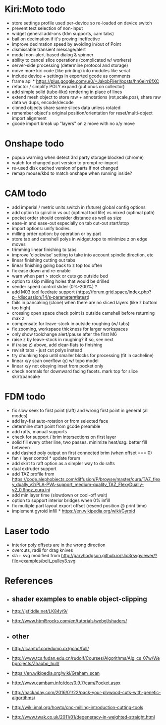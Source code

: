 # Kiri:Moto todo

* store settings profile used per-device so re-loaded on device switch
* prevent text selection of non-input
* widget general add-ons (fdm supports, cam tabs)
* bail on decimation if it's proving ineffective
* improve decimation speed by avoiding in/out of Point
* dismissable transient message/alert
* modal non-alert-based dialog & spinner
* ability to cancel slice operations (complicated w/ workers)
* server-side processing (determine protocol and storage)
* move more kiri code (like printing) into modules like serial
* include device + settings in exported gcode as comments
* frame api * https://plus.google.com/u/0/+JakobFlierl/posts/hn6eirr6fXC
* refactor / simplify POLY.expand (put onus on collector)
* add simple solid (tube-like) rendering in place of lines
* extend mesh object to store raw + annotations (rot,scale,pos), share raw data w/ dups, encode/decode
* cloned objects share same slices data unless rotated
* remember object's original position/orientation for reset/multi-object import alignment
* gcode import break up "layers" on z move with no x/y move

# Onshape todo

* popup warning when detect 3rd party storage blocked (chrome)
* watch for changed part version to prompt re-import
* re-used disk cached version of parts if not changed
* remap mouse/kbd to match onshape when running inside?

# CAM todo

* add imperial / metric units switch in (future) global config options
* add option to spiral in vs out (optimal tool life) vs mixed (optimal path)
* pocket order should consider distance as well as size
* ease-in and ease-out especially on tab cut-out start/stop
* import options: unify bodies.
* milling order option: by operation or by part
* store tab and camshell polys in widget.topo to minimize z on edge moves
* trimming linear finishing to tabs
* improve 'clockwise' setting to take into account spindle direction, etc
* linear finishing cutting out tabs
* linear finishing going back to z top too often
* fix ease down and re-enable
* warn when part > stock or cuts go outside bed
* option to skip milling holes that would be drilled
* sender speed control slider (0%-200%) ?
* add M03 tool feedrate support (https://forum.grid.space/index.php?p=/discussion/14/s-parameter#latest)
* fails in pancaking (clone) when there are no sliced layers (like z bottom too high)
* crossing open space check point is outside camshell before returning max z
* compensate for leave-stock in outside roughing (w/ tabs)
* fix zooming, workspace thickness for larger workspaces
* only show toolchange alert/pause after the first M6
* raise z by leave-stock in roughing? if so, see next
* if (raise z) above, add clear-flats to finishing
* revisit tabs - just cut polys instead
* try chunking topo until smaller blocks for processing (fit in cacheline)
* linear x/y scan overflow (y) w/ topo model
* linear x/y not obeying inset from pocket only
* check normals for downward facing facets. mark top for slice skirt/pancake

# FDM todo

* fix slow seek to first point (raft) and wrong first point in general (all modes)
* add lay-flat auto-rotation or from selected face
* determine start point from gcode preamble
* add rafts, manual supports
* check for support / brim intersections on first layer
* solid fill every other line, two passes. minimize heat/sag. better fill between
* add dashed poly output on first connected brim (when offset === 0)
* fan / layer control * update forum
* add skirt to raft option as a simpler way to do rafts
* dual extruder support
* add TAZ profile from https://code.alephobjects.com/diffusion/P/browse/master/cura/TAZ_flexy_dually_v2/PLA-PVA-support_medium-quality_TAZ_FlexyDually-v2_0.6noz_cura.ini
* add min layer time (slowdown or cool-off wait)
* option to support interior bridges when 0% infill
* fix multiple part layout export offset (resend position @ print time)
* implement gyroid infill * https://en.wikipedia.org/wiki/Gyroid

# Laser todo

* interior poly offsets are in the wrong direction
* overcuts, radii for drag knives
* sla :: svg modified from http://garyhodgson.github.io/slic3rsvgviewer/?file=examples/belt_pulley3.svg


# References

* shader examples to enable object-clipping
  -----
* http://jsfiddle.net/LK84y/9/
* http://www.html5rocks.com/en/tutorials/webgl/shaders/

* other
  -----
* http://lcamtuf.coredump.cx/gcnc/full/
* http://www.tcs.fudan.edu.cn/rudolf/Courses/Algorithms/Alg_cs_07w/Webprojects/Zhaobo_hull/
* https://en.wikipedia.org/wiki/Graham_scan
* http://www.cambam.info/doc/0.9.7/cam/Pocket.aspx
* http://hackaday.com/2016/01/22/pack-your-plywood-cuts-with-genetic-algortihms/
* http://wiki.imal.org/howto/cnc-milling-introduction-cutting-tools
* http://www.twak.co.uk/2011/01/degeneracy-in-weighted-straight.html
